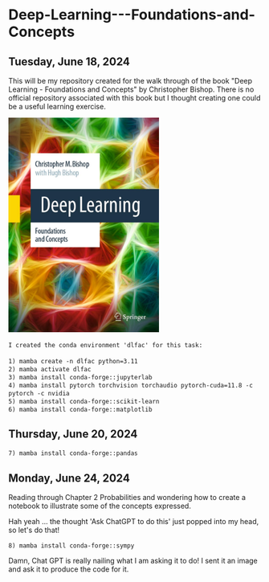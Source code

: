 # Deep-Learning---Foundations-and-Concepts

## Tuesday, June 18, 2024

This will be my repository created for the walk through of the book "Deep Learning - Foundations and Concepts" by Christopher Bishop. There is no official repository associated with this book but I thought creating one could be a useful learning exercise.

<img src="images/Deep-Learning-Foundations-and-Concepts.jpg" alt="Deep Learning - Foundations and Concepts" width="300">


    I created the conda environment 'dlfac' for this task: 

    1) mamba create -n dlfac python=3.11
    2) mamba activate dlfac
    3) mamba install conda-forge::jupyterlab
    4) mamba install pytorch torchvision torchaudio pytorch-cuda=11.8 -c pytorch -c nvidia
    5) mamba install conda-forge::scikit-learn
    6) mamba install conda-forge::matplotlib

## Thursday, June 20, 2024

    7) mamba install conda-forge::pandas

## Monday, June 24, 2024

Reading through Chapter 2 Probabilities and wondering how to create a notebook to illustrate some of the concepts expressed. 

Hah yeah ... the thought 'Ask ChatGPT to do this' just popped into my head, so let's do that!

    8) mamba install conda-forge::sympy

Damn, Chat GPT is really nailing what I am asking it to do! I sent it an image and ask it to produce the code for it.